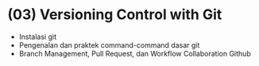 # (03) Versioning Control with Git

- Instalasi git
- Pengenalan dan praktek command-command dasar git
- Branch Management, Pull Request, dan Workflow Collaboration Github
